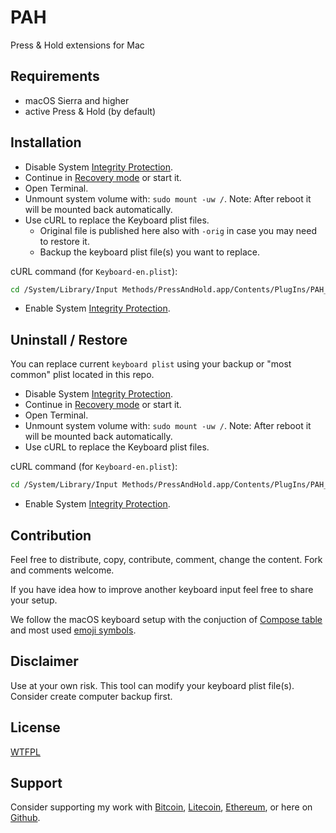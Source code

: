 # PAH
Press & Hold extensions for Mac

## Requirements

- macOS Sierra and higher
- active Press & Hold (by default)

## Installation

- Disable System [Integrity Protection](https://developer.apple.com/documentation/security/disabling_and_enabling_system_integrity_protection).
- Continue in [Recovery mode](https://support.apple.com/en-us/HT201314) or start it.
- Open Terminal.
- Unmount system volume with: `sudo mount -uw /`. Note: After reboot it will be mounted back automatically.
- Use cURL to replace the Keyboard plist files.
    - Original file is published here also with `-orig` in case you may need to restore it.
    - Backup the keyboard plist file(s) you want to replace.

cURL command (for `Keyboard-en.plist`):

```sh
cd /System/Library/Input Methods/PressAndHold.app/Contents/PlugIns/PAH_Extension.appex/Contents/Resources/ && curl -sS https://raw.githubusercontent.com/raisty/pah/master/Keyboard-en.plist -o Keyboard-en.plist
```

- Enable System [Integrity Protection](https://developer.apple.com/documentation/security/disabling_and_enabling_system_integrity_protection).

## Uninstall / Restore

You can replace current `keyboard plist` using your backup or "most common" plist located in this repo.

- Disable System [Integrity Protection](https://developer.apple.com/documentation/security/disabling_and_enabling_system_integrity_protection).
- Continue in [Recovery mode](https://support.apple.com/en-us/HT201314) or start it.
- Open Terminal.
- Unmount system volume with: `sudo mount -uw /`. Note: After reboot it will be mounted back automatically.
- Use cURL to replace the Keyboard plist files.

cURL command (for `Keyboard-en.plist`):

```sh
cd /System/Library/Input Methods/PressAndHold.app/Contents/PlugIns/PAH_Extension.appex/Contents/Resources/ && curl -sS https://raw.githubusercontent.com/raisty/pah/master/Keyboard-en-orig.plist -o Keyboard-en.plist
```

- Enable System [Integrity Protection](https://developer.apple.com/documentation/security/disabling_and_enabling_system_integrity_protection).

## Contribution

Feel free to distribute, copy, contribute, comment, change the content. Fork and comments welcome.

If you have idea how to improve another keyboard input feel free to share your setup.

We follow the macOS keyboard setup with the conjuction of [Compose table](https://help.ubuntu.com/community/GtkComposeTable) and most used [emoji symbols](https://emojipedia.org/).

## Disclaimer

Use at your own risk. This tool can modify your keyboard plist file(s). Consider create computer backup first.

## License

[WTFPL](LICENSE)

## Support

Consider supporting my work with [Bitcoin][btc], [Litecoin][ltc], [Ethereum][eth], or here on [Github][gh].

[btc]: https://pay.btc.horse#bitcoin:37iSWX4QdoayZXmuj13AExuhzSkfd7LuG6
[ltc]: https://pay.btc.horse#litecoin:M8bEQNPkZ66hoFGYJuMVntyjj9dmYo1wBf
[eth]: https://pay.btc.horse#ethereum:0x10c993039CC831A1fe8230ddd82A0A13625Dd43E
[gh]: https://github.com/sponsors/raisty
